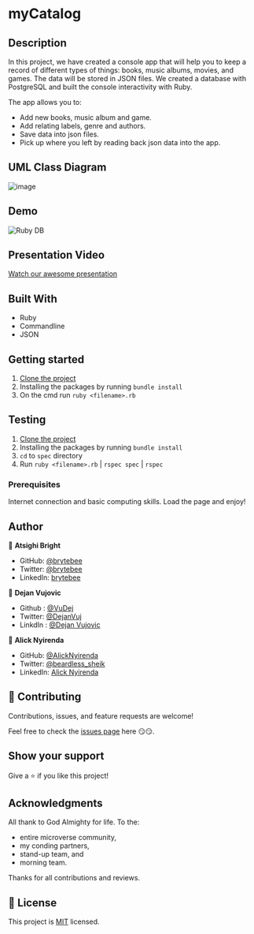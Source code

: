 # myCatalog

## Description

In this project, we have created a console app that will help you to keep a record of different types of things: books, music albums, movies, and games. The data will be stored in JSON files. We created a database with PostgreSQL and built the console interactivity with Ruby.

The app allows you to:

- Add new books, music album and game.
- Add relating labels, genre and authors.
- Save data into json files.
- Pick up where you left by reading back json data into the app.

## UML Class Diagram

![image](https://user-images.githubusercontent.com/27709832/164226706-2a5764ee-7d6f-42bf-a573-a32b08b4ca17.png)

## Demo

![Ruby DB](https://user-images.githubusercontent.com/27709832/164443325-04200506-e6ce-47ce-b36b-a59734c71d2a.gif)


## Presentation Video

[Watch our awesome presentation](https://drive.google.com/file/d/1Ewq0jtOH7QdiiAIqsqz_jYP7uw_rPpx5/view?usp=sharing)

## Built With

- Ruby
- Commandline
- JSON

## Getting started

1. [Clone the project](https://github.com/brytebee/myCatalog)
2. Installing the packages by running `bundle install`
3. On the cmd run `ruby <filename>.rb`

## Testing

1. [Clone the project](https://github.com/brytebee/myCatalog)
2. Installing the packages by running `bundle install`
3. `cd` to `spec` directory
4. Run `ruby <filename>.rb` | `rspec spec` | `rspec`

### Prerequisites

Internet connection and basic computing skills.
Load the page and enjoy!

## Author

👤 **Atsighi Bright**

- GitHub: [@brytebee](https://github.com/brytebee)
- Twitter: [@brytebee](https://twitter.com/brytebee)
- LinkedIn: [brytebee](https://www.linkedin.com/in/brytebee/)

👤 **Dejan Vujovic**

- Github : [@VuDej](https://github.com/VuDej)
- Twitter: [@DejanVuj](https://twitter.com/DejanVuj)
- LinkdIn : [@Dejan Vujovic](https://www.linkedin.com/in/dejan-vujovic-5a0672225/)

👤 **Alick Nyirenda**

- GitHub: [@AlickNyirenda](https://github.com/Beardless-sheik)
- Twitter: [@beardless_sheik](https://twitter.com/Beardless_Sheik)
- LinkedIn: [Alick Nyirenda](https://www.linkedin.com/in/alick-nyirenda/)

## 🤝 Contributing

Contributions, issues, and feature requests are welcome!

Feel free to check the [issues page](https://github.com/brytebee/myCatalog/issues) here 😏😏.

## Show your support

Give a ⭐️ if you like this project!

## Acknowledgments

All thank to God Almighty for life.
To the:

- entire microverse community,
- my conding partners,
- stand-up team, and
- morning team.

Thanks for all contributions and reviews.

## 📝 License

This project is [MIT](./MIT.md) licensed.
